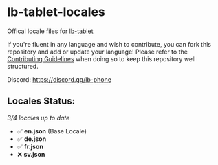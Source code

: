 # lb-tablet-locales
Offical locale files for [lb-tablet](https://lbscripts.com/tablet)

If you're fluent in any language and wish to contribute, you can fork this repository and add or update your language!
Please refer to the [Contributing Guidelines](https://github.com/lbphone/lb-tablet-locales/blob/main/CONTRIBUTING.md) when doing so to keep this repository well structured. 

Discord: https://discord.gg/lb-phone


## Locales Status:
*3/4 locales up to date*
- ✅ **en.json** (Base Locale)
- ✅ **de.json**
- ✅ **fr.json**
- ❌ **sv.json**
<!-- Recap End -->
